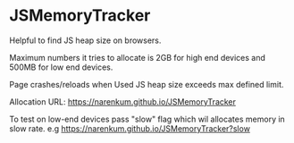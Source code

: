 # JSMemoryTracker

Helpful to find JS heap size on browsers.

Maximum numbers it tries to allocate is 2GB for high end devices and 500MB for low end devices.

Page crashes/reloads when Used JS heap size exceeds max defined limit.

Allocation URL: https://narenkum.github.io/JSMemoryTracker

To test on low-end devices pass "slow" flag which wil allocates memory in slow rate.
  e.g https://narenkum.github.io/JSMemoryTracker?slow
